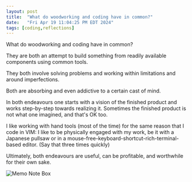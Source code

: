 ```yaml
---
layout: post
title:  "What do woodworking and coding have in common?"
date:   "Fri Apr 19 11:04:25 PM EDT 2024"
tags: [coding,reflections]
---
```

What do woodworking and coding have in common?

They are both an attempt to build something from readily available components using common tools.

They both involve solving problems and working within limitations and around imperfections.

Both are absorbing and even addictive to a certain cast of mind.

In both endeavours one starts with a vision of the finished product and works step-by-step towards realizing it. Sometimes the finished product is not what one imagined, and that's OK too.

I like working with hand tools (most of the time) for the same reason that I code in VIM: I like to be physically engaged with my work, be it with a Japanese pullsaw or in a mouse-free-keyboard-shortcut-rich-terminal-based editor. (Say that three times quickly)

Ultimately, both endeavours are useful, can be profitable, and worthwhile for their own sake.

![Memo Note Box](/assets/woodworking_memo_note_box.jpeg)

